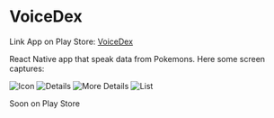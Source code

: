# VoiceDex

Link App on Play Store: 
[VoiceDex](https://play.google.com/store/apps/details?id=com.alexfg.voicedex)

React Native app that speak data from Pokemons.
Here some screen captures:

![Icon](https://github.com/alesfg/voicedex/blob/main/voicedex-ico.png)
![Details](https://github.com/alesfg/voicedex/blob/main/iphone-details.png)
![More Details](https://github.com/alesfg/voicedex/blob/main/sc-details.png)
![List](https://github.com/alesfg/voicedex/blob/main/list.jpg)


Soon on Play Store
